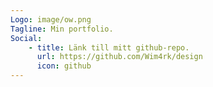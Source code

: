 ```yaml
---
Logo: image/ow.png
Tagline: Min portfolio.
Social:
    - title: Länk till mitt github-repo.
      url: https://github.com/Wim4rk/design
      icon: github
---
```


